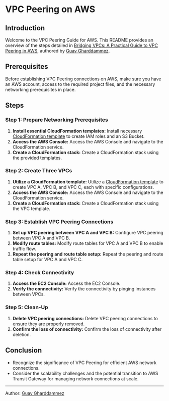 # VPC Peering on AWS

## Introduction

Welcome to the VPC Peering Guide for AWS. This README provides an overview of the steps detailed in [Bridging VPCs: A Practical Guide to VPC Peering in AWS](https://medium.com/@GuavGharddammez/creating-a-vpc-peering-connection-on-aws-ff35156e39b9), authored by [Guav Gharddammez](https://www.linkedin.com/in/Guav-Gharddammez/).

## Prerequisites

Before establishing VPC Peering connections on AWS, make sure you have an AWS account, access to the required project files, and the necessary networking prerequisites in place.

## Steps

### Step 1: Prepare Networking Prerequisites

1. **Install essential CloudFormation templates:** Install necessary [CloudFormation template](pre-requisites.yaml) to create IAM roles and an S3 Bucket.
2. **Access the AWS Console:** Access the AWS Console and navigate to the CloudFormation service.
3. **Create a CloudFormation stack:** Create a CloudFormation stack using the provided templates.

### Step 2: Create Three VPCs

1. **Utilize a CloudFormation template:** Utilize a [CloudFormation template](create_VPC.yaml) to create VPC A, VPC B, and VPC C, each with specific configurations.
2. **Access the AWS Console:** Access the AWS Console and navigate to the CloudFormation service.
3. **Create a CloudFormation stack:** Create a CloudFormation stack using the VPC template.

### Step 3: Establish VPC Peering Connections

1. **Set up VPC peering between VPC A and VPC B:** Configure VPC peering between VPC A and VPC B.
2. **Modify route tables:** Modify route tables for VPC A and VPC B to enable traffic flow.
3. **Repeat the peering and route table setup:** Repeat the peering and route table setup for VPC A and VPC C.

### Step 4: Check Connectivity

1. **Access the EC2 Console:** Access the EC2 Console.
2. **Verify the connectivity:** Verify the connectivity by pinging instances between VPCs.

### Step 5: Clean-Up

1. **Delete VPC peering connections:** Delete VPC peering connections to ensure they are properly removed.
2. **Confirm the loss of connectivity:** Confirm the loss of connectivity after deletion.

## Conclusion

- Recognize the significance of VPC Peering for efficient AWS network connections.
- Consider the scalability challenges and the potential transition to AWS Transit Gateway for managing network connections at scale.

---

Author: [Guav Gharddammez](https://www.linkedin.com/in/Guav-Gharddammez/)
